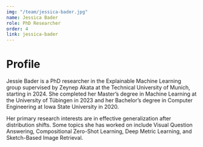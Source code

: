 ```yaml
---
img: "/team/jessica-bader.jpg"
name: Jessica Bader
role: PhD Researcher
order: 4
link: jessica-bader
---
```


# Profile
Jessie Bader is a PhD researcher in the Explainable Machine Learning group supervised by Zeynep Akata at the Technical University of Munich, starting in 2024. She completed her Master’s degree in Machine Learning at the University of Tübingen in 2023 and her Bachelor’s degree in Computer Engineering at Iowa State University in 2020. 

Her primary research interests are in effective generalization after distribution shifts. Some topics she has worked on include Visual Question Answering, Compositional Zero-Shot Learning, Deep Metric Learning, and Sketch-Based Image Retrieval.